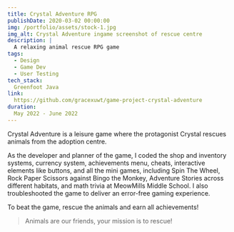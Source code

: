 ```yaml
---
title: Crystal Adventure RPG
publishDate: 2020-03-02 00:00:00
img: /portfolio/assets/stock-1.jpg
img_alt: Crystal Adventure ingame screenshot of rescue centre
description: |
  A relaxing animal rescue RPG game
tags:
  - Design
  - Game Dev
  - User Testing
tech_stack:
  Greenfoot Java
link:
  https://github.com/gracexuwt/game-project-crystal-adventure
duration:
  May 2022 - June 2022
---
```


Crystal Adventure is a leisure game where the protagonist Crystal rescues animals from the adoption centre.

As the developer and planner of the game, I coded the shop and inventory systems, currency system, achievements menu, cheats, interactive elements like buttons, and all the mini games, including Spin The Wheel, Rock Paper Scissors against Bingo the Monkey, Adventure Stories across different habitats, and math trivia at MeowMills Middle School. I also troubleshooted the game to deliver an error-free gaming experience.

To beat the game, rescue the animals and earn all achievements! 
> Animals are our friends,
> your mission is to rescue!



